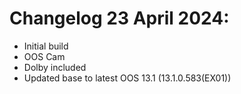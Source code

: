 # Changelog 23 April 2024:
- Initial build
- OOS Cam
- Dolby included
- Updated base to latest OOS 13.1 (13.1.0.583(EX01))
